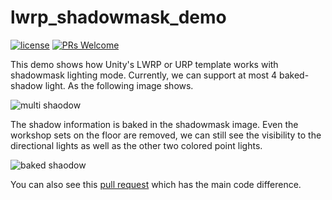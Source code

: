 # lwrp_shadowmask_demo
[![license](http://img.shields.io/badge/license-MIT-blue.svg)](https://github.com/Tencent/InjectFix/blob/master/LICENSE)
[![PRs Welcome](https://img.shields.io/badge/PRs-welcome-blue.svg)](https://github.com/Tencent/InjectFix/pulls)

This demo shows how Unity's LWRP or URP template works with shadowmask lighting mode. 
Currently, we can support at most 4 baked-shadow light. As the following image shows.

![multi shaodow ](https://github.com/sienaiwun/lwrp_shadowmask_demo/blob/master/imgs/multi_light.png)

The shadow information is baked in the shadowmask image. Even the workshop sets on the floor are removed, we can still see the visibility to the directional lights as well as the other two colored point lights. 

![baked shaodow ](https://github.com/sienaiwun/lwrp_shadowmask_demo/blob/master/imgs/shadowmask.png)

You can also see this [pull request](https://github.com/Unity-Technologies/ScriptableRenderPipeline/pull/5250) which has the main code difference.

